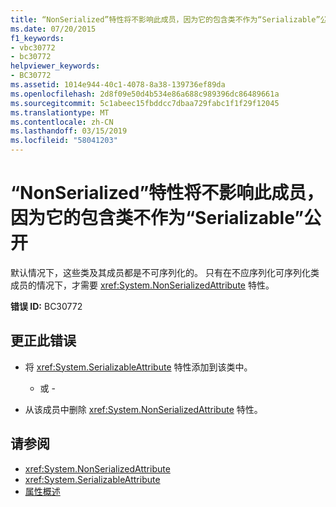 ```yaml
---
title: “NonSerialized”特性将不影响此成员，因为它的包含类不作为“Serializable”公开
ms.date: 07/20/2015
f1_keywords:
- vbc30772
- bc30772
helpviewer_keywords:
- BC30772
ms.assetid: 1014e944-40c1-4078-8a38-139736ef89da
ms.openlocfilehash: 2d8f09e50d4b534e86a688c989396dc86489661a
ms.sourcegitcommit: 5c1abeec15fbddcc7dbaa729fabc1f1f29f12045
ms.translationtype: MT
ms.contentlocale: zh-CN
ms.lasthandoff: 03/15/2019
ms.locfileid: "58041203"
---
```

# <a name="nonserialized-attribute-will-not-affect-this-member-because-its-containing-class-is-not-exposed-as-serializable"></a>“NonSerialized”特性将不影响此成员，因为它的包含类不作为“Serializable”公开
默认情况下，这些类及其成员都是不可序列化的。 只有在不应序列化可序列化类成员的情况下，才需要 <xref:System.NonSerializedAttribute> 特性。  
  
 **错误 ID:** BC30772  
  
## <a name="to-correct-this-error"></a>更正此错误  
  
-   将 <xref:System.SerializableAttribute> 特性添加到该类中。  
  
     - 或 -  
  
-   从该成员中删除 <xref:System.NonSerializedAttribute> 特性。  
  
## <a name="see-also"></a>请参阅

- <xref:System.NonSerializedAttribute>
- <xref:System.SerializableAttribute>
- [属性概述](~/docs/visual-basic/programming-guide/concepts/attributes/index.md)

